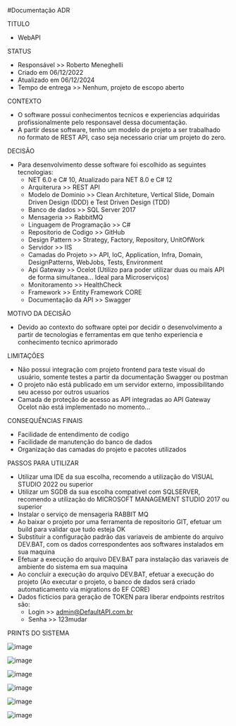 #Documentação ADR

TITULO 
  - WebAPI

STATUS
  - Responsável >> Roberto Meneghelli
  - Criado em 06/12/2022
  - Atualizado em 06/12/2024
  - Tempo de entrega >> Nenhum, projeto de escopo aberto

CONTEXTO
  - O software possui conhecimentos tecnicos e experiencias adquiridas profissionalmente pelo responsavel dessa documentação.
  - A partir desse software, tenho um modelo de projeto a ser trabalhado no formato de REST API, caso seja necessario criar um projeto do zero.

DECISÃO
  - Para desenvolvimento desse software foi escolhido as seguintes tecnologias:
    - NET 6.0 e C# 10, Atualizado para NET 8.0 e C# 12
    - Arquiterura >> REST API
    - Modelo de Dominio >> Clean Architeture, Vertical Slide, Domain Driven Design (DDD) e Test Driven Design (TDD) 
    - Banco de dados >> SQL Server 2017
    - Mensageria >> RabbitMQ
    - Linguagem de Programação >> C#
    - Repositorio de Codigo >> GitHub
    - Design Pattern >> Strategy, Factory, Repository, UnitOfWork
    - Servidor >> IIS
    - Camadas do Projeto >> API, IoC, Application, Infra, Domain, DesignPatterns, WebJobs, Tests, Environment
    - Api Gateway >> Ocelot (Utilizo para poder utilizar duas ou mais API de forma simultanea... Ideal para Microserviços)
    - Monitoramento >> HealthCheck
    - Framework >> Entity Framework CORE
    - Documentação da API >> Swagger
    
MOTIVO DA DECISÂO
  - Devido ao contexto do software optei por decidir o desenvolvimento a partir de tecnologias e ferramentas em que tenho experiencia e conhecimento tecnico aprimorado
    
LIMITAÇÔES
  - Não possui integração com projeto frontend para teste visual do usuário, somente testes a partir da documentação Swagger ou postman
  - O projeto não está publicado em um servidor externo, impossibilitando seu acesso por outros usuarios
  - Camada de proteção de acesso as API integradas ao API Gateway Ocelot não está implementado no momento...
    
CONSEQUÊNCIAS FINAIS
  - Facilidade de entendimento de codigo
  - Facilidade de manutenção do banco de dados
  - Organização das camadas do projeto e pacotes utilizados

PASSOS PARA UTILIZAR
  - Utilizar uma IDE da sua escolha, recomendo a utilização do VISUAL STUDIO 2022 ou superior
  - Utilizar um SGDB da sua escolha compativel com SQLSERVER, recomendo a utilização do MICROSOFT MANAGEMENT STUDIO 2017 ou superior
  - Instalar o serviço de mensageria RABBIT MQ
  - Ao baixar o projeto por uma ferramenta de repositorio GIT, efetuar um build para validar que tudo esteja OK
  - Substituir a configuração padrão das variaveis de ambiente do arquivo DEV.BAT, com os dados correspondentes aos softwares instalados em sua maquina
  - Efetuar a execução do arquivo DEV.BAT para instalação das variaveis de ambiente do sistema em sua maquina
  - Ao concluir a execução do arquivo DEV.BAT, efetuar a execução do projeto (Ao executar o projeto, o banco de dados será criado automaticamento via migrations do EF CORE)
  - Dados ficticios para geração de TOKEN para liberar endpoints restritos são:
    - Login >> admin@DefaultAPI.com.br
    - Senha >> 123mudar

PRINTS DO SISTEMA

![image](https://github.com/user-attachments/assets/c1d0822e-d38f-47ef-849d-5c6cf86de45a)

![image](https://github.com/user-attachments/assets/a884a10b-cbda-4c8f-835b-6acdede4b6dd)

![image](https://github.com/user-attachments/assets/eab1b29c-869e-4d0f-adb4-19eab68f881b)

![image](https://github.com/user-attachments/assets/83a0bb88-86ff-456d-9687-7a95a8e60137)

![image](https://github.com/user-attachments/assets/b7a7c033-b052-46f8-97ec-fcab3e46fda3)

![image](https://github.com/user-attachments/assets/4176b6fd-bef3-452f-af28-718462022f69)





